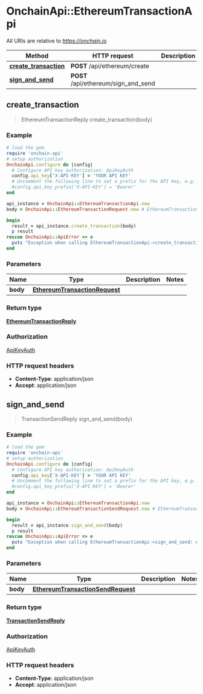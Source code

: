 # OnchainApi::EthereumTransactionApi

All URIs are relative to *https://onchain.io*

Method | HTTP request | Description
------------- | ------------- | -------------
[**create_transaction**](EthereumTransactionApi.md#create_transaction) | **POST** /api/ethereum/create | 
[**sign_and_send**](EthereumTransactionApi.md#sign_and_send) | **POST** /api/ethereum/sign_and_send | 



## create_transaction

> EthereumTransactionReply create_transaction(body)



### Example

```ruby
# load the gem
require 'onchain-api'
# setup authorization
OnchainApi.configure do |config|
  # Configure API key authorization: ApiKeyAuth
  config.api_key['X-API-KEY'] = 'YOUR API KEY'
  # Uncomment the following line to set a prefix for the API key, e.g. 'Bearer' (defaults to nil)
  #config.api_key_prefix['X-API-KEY'] = 'Bearer'
end

api_instance = OnchainApi::EthereumTransactionApi.new
body = OnchainApi::EthereumTransactionRequest.new # EthereumTransactionRequest | 

begin
  result = api_instance.create_transaction(body)
  p result
rescue OnchainApi::ApiError => e
  puts "Exception when calling EthereumTransactionApi->create_transaction: #{e}"
end
```

### Parameters


Name | Type | Description  | Notes
------------- | ------------- | ------------- | -------------
 **body** | [**EthereumTransactionRequest**](EthereumTransactionRequest.md)|  | 

### Return type

[**EthereumTransactionReply**](EthereumTransactionReply.md)

### Authorization

[ApiKeyAuth](../README.md#ApiKeyAuth)

### HTTP request headers

- **Content-Type**: application/json
- **Accept**: application/json


## sign_and_send

> TransactionSendReply sign_and_send(body)



### Example

```ruby
# load the gem
require 'onchain-api'
# setup authorization
OnchainApi.configure do |config|
  # Configure API key authorization: ApiKeyAuth
  config.api_key['X-API-KEY'] = 'YOUR API KEY'
  # Uncomment the following line to set a prefix for the API key, e.g. 'Bearer' (defaults to nil)
  #config.api_key_prefix['X-API-KEY'] = 'Bearer'
end

api_instance = OnchainApi::EthereumTransactionApi.new
body = OnchainApi::EthereumTransactionSendRequest.new # EthereumTransactionSendRequest | 

begin
  result = api_instance.sign_and_send(body)
  p result
rescue OnchainApi::ApiError => e
  puts "Exception when calling EthereumTransactionApi->sign_and_send: #{e}"
end
```

### Parameters


Name | Type | Description  | Notes
------------- | ------------- | ------------- | -------------
 **body** | [**EthereumTransactionSendRequest**](EthereumTransactionSendRequest.md)|  | 

### Return type

[**TransactionSendReply**](TransactionSendReply.md)

### Authorization

[ApiKeyAuth](../README.md#ApiKeyAuth)

### HTTP request headers

- **Content-Type**: application/json
- **Accept**: application/json

